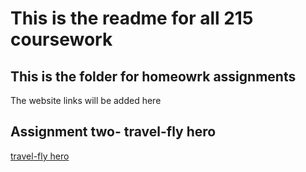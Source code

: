 # This is the readme for all 215 coursework

## This is the folder for homeowrk assignments

The website links will be added here

## Assignment two- travel-fly hero

[travel-fly hero](https://smcc93.github.io/215-repo/travelfly-hero/)
